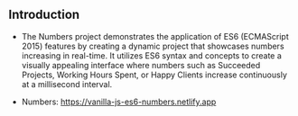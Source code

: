 ## Introduction

- The Numbers project demonstrates the application of ES6 (ECMAScript 2015) features by creating a dynamic project that showcases numbers increasing in real-time. It utilizes ES6 syntax and concepts to create a visually appealing interface where numbers such as Succeeded Projects, Working Hours Spent, or Happy Clients increase continuously at a millisecond interval.

- Numbers: https://vanilla-js-es6-numbers.netlify.app
